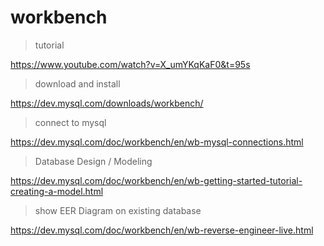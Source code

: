 # workbench

> tutorial

https://www.youtube.com/watch?v=X_umYKqKaF0&t=95s

> download and install

https://dev.mysql.com/downloads/workbench/

> connect to mysql

https://dev.mysql.com/doc/workbench/en/wb-mysql-connections.html

> Database Design / Modeling

https://dev.mysql.com/doc/workbench/en/wb-getting-started-tutorial-creating-a-model.html

> show EER Diagram on existing database

https://dev.mysql.com/doc/workbench/en/wb-reverse-engineer-live.html
